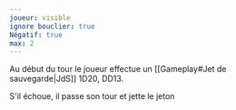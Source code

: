 ```yaml
---
joueur: visible
ignore bouclier: true
Négatif: true
max: 2
---
```

Au début du tour le joueur effectue un [[Gameplay#Jet de sauvegarde|JdS]] 1D20, DD13.

S'il échoue, il passe son tour et jette le jeton